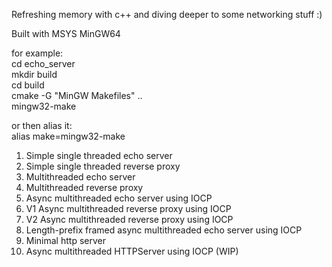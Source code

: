 
Refreshing memory with c++ and diving deeper to some networking stuff :)

Built with MSYS MinGW64

for example:\
cd echo_server\
mkdir build\
cd build\
cmake -G "MinGW Makefiles" ..\
mingw32-make

or then alias it:\
alias make=mingw32-make


1) Simple single threaded echo server
2) Simple single threaded reverse proxy
3) Multithreaded echo server
4) Multithreaded reverse proxy
5) Async multithreaded echo server using IOCP
6) V1 Async multithreaded reverse proxy using IOCP
7) V2 Async multithreaded reverse proxy using IOCP
8) Length-prefix framed async multithreaded echo server using IOCP
9) Minimal http server
10) Async multithreaded HTTPServer using IOCP  (WIP)
